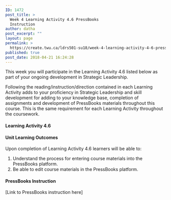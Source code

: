 ```yaml
---
ID: 1472
post_title: >
  Week 4 Learning Activity 4.6 PressBooks
  Instruction
author: datha
post_excerpt: ""
layout: page
permalink: >
  https://create.twu.ca/ldrs501-su18/week-4-learning-activity-4-6-pressbooks-instruction/
published: true
post_date: 2018-04-21 16:24:28
---
```

This week you will participate in the Learning Activity 4.6 listed below as part of your ongoing development in Strategic Leadership.

Following the reading/instruction/direction contained in each Learning Activity adds to your proficiency in Strategic Leadership and skill development for adding to your knowledge base, completion of assignments and development of PressBooks materials throughout this course. This is the same requirement for each Learning Activity throughout the coursework.

<h4>Learning Activity 4.6</h4>

<h4>Unit Learning Outcomes</h4>

Upon completion of Learning Activity 4.6 learners will be able to:

<ol>
    <li>Understand the process for entering course materials into the PressBooks platform.</li>
    <li>Be able to edit course materials in the PressBooks platform.</li>
</ol>

<h4>PressBooks Instruction</h4>

[Link to PressBooks instruction here]
